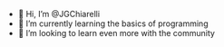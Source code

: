 - 👋 Hi, I’m @JGChiarelli
- 🌱 I’m currently learning the basics of programming 
- 💞️ I’m looking to learn even more with the community 


<!---
JGChiarelli/JGChiarelli is a ✨ special ✨ repository because its `README.md` (this file) appears on your GitHub profile.
You can click the Preview link to take a look at your changes.
--->
